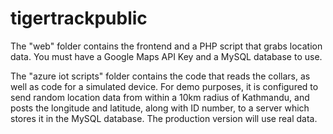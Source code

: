 # tigertrackpublic

The "web" folder contains the frontend and a PHP script that grabs location data. You must have a Google Maps API Key and a MySQL database to use.

The "azure iot scripts" folder contains the code that reads the collars, as well as code for a simulated device. For demo purposes, it is configured to send random location data from within a 10km radius of Kathmandu, and posts the longitude and latitude, along with ID number, to a server which stores it in the MySQL database. The production version will use real data.
